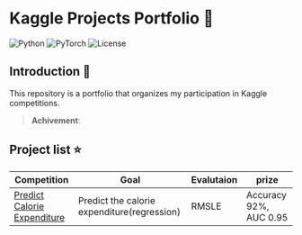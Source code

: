 # Kaggle Projects Portfolio :rocket:

![Python](https://img.shields.io/badge/python-3.8-blue)
![PyTorch](https://img.shields.io/badge/pytorch-2.0-orange)
![License](https://img.shields.io/badge/license-MIT-green)

## Introduction :memo:
This repository is a portfolio that organizes my participation in Kaggle competitions.

> **Achivement**: 

## Project list :star:
| Competition | Goal | Evalutaion | prize |
|----------|-----------|-----------|------|
| [Predict Calorie Expenditure](https://www.kaggle.com/competitions/playground-series-s5e5) | Predict the calorie expenditure(regression) | RMSLE | Accuracy 92%, AUC 0.95 |
